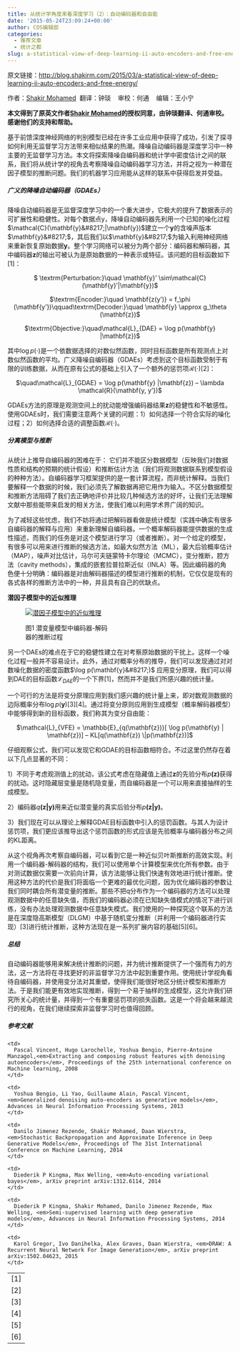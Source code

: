```yaml
---
title: 从统计学角度来看深度学习（2）：自动编码器和自由能
date: '2015-05-24T23:09:24+00:00'
author: COS编辑部
categories:
  - 推荐文章
  - 统计之都
slug: a-statistical-view-of-deep-learning-ii-auto-encoders-and-free-energy
---
```


原文链接：<a href="http://blog.shakirm.com/2015/03/a-statistical-view-of-deep-learning-ii-auto-encoders-and-free-energy/" target="_blank">http://blog.shakirm.com/2015/03/a-statistical-view-of-deep-learning-ii-auto-encoders-and-free-energy/</a>

作者：<a href="http://www.shakirm.com/" target="_blank">Shakir Mohamed</a>  翻译：钟琰    审校：何通    编辑：王小宁

**本文得到了原英文作者<a href="http://www.shakirm.com/" target="_blank">Shakir Mohamed</a>的授权同意，由钟琰翻译、何通审校。感谢他们的支持和帮助。**

基于前馈深度神经网络的判别模型已经在许多工业应用中获得了成功，引发了探寻如何利用无监督学习方法带来相似结果的热潮。降噪自动编码器是深度学习中一种主要的无监督学习方法。本文将探索降噪自编码器和统计学中密度估计之间的联系，我们将从统计学的视角去考察降噪自动编码器学习方法，并将之视为一种潜在因子模型的推断问题。我们的机器学习应用能从这样的联系中获得启发并受益。

##### **广义的降噪自动编码器（****GDAEs****）**

降噪自动编码器是无监督深度学习中的一个重大进步，它极大的提升了数据表示的可扩展性和稳健性。对每个数据点y，降噪自动编码器先利用一个已知的噪化过程$\mathcal{C}(\mathbf{y}&#8217;|\mathbf{y})$建立一个$\mathbf{y}$的含噪声版本$\mathbf{y}&#8217;$，其后我们以$\mathbf{y}&#8217;$为输入利用神经网络来重新恢复原始数据$\mathbf{y}$。整个学习网络可以被分为两个部分：编码器和解码器，其中编码器$\mathbf{z}$的输出可被认为是原始数据的一种表示或特征。该问题的目标函数如下[1]：

<p style="text-align: center;">
  $ \textrm{Perturbation:}\quad \mathbf{y}&#8217; \sim\mathcal{C}(\mathbf{y}&#8217;|\mathbf{y})$
</p>

<p style="text-align: center;">
  $\textrm{Encoder:}\quad \mathbf{z(y&#8217;)} = f_\phi (\mathbf{y&#8217;})\qquad\textrm{Decoder:}\quad \mathbf{y} \approx g_\theta (\mathbf{z})$
</p>

<p style="text-align: center;">
  $\textrm{Objective:}\quad\mathcal{L}_{DAE} = \log p(\mathbf{y} |\mathbf{z})$
</p>

<p style="text-align: center;">
  <!--more-->
</p>

其中$\log p(\cdot)$是一个依数据选择的对数似然函数，同时目标函数是所有观测点上对数似然函数的平均。广义降噪自编码器（GDAEs）考虑到这个目标函数受制于有限的训练数据，从而在原有公式的基础上引入了一个额外的惩罚项$\mathcal{R}(\cdot)$[2]：

<p style="text-align: center;">
  $\quad\mathcal{L}_{GDAE} = \log p(\mathbf{y} |\mathbf{z}) &#8211; \lambda \mathcal{R}(\mathbf{y, y&#8217;})$
</p>

GDAEs方法的原理是观测空间上的扰动能增强编码器结果$\mathbf{z}$的稳健性和不敏感性。使用GDAEs时，我们需要注意两个关键的问题：1）如何选择一个符合实际的噪化过程；2）如何选择合适的调整函数$\mathcal{R}(\cdot)$。

##### **分离模型与推断**

从统计上推导自编码器的困难在于： 它们并不能区分数据模型（反映我们对数据性质和结构的预期的统计假设）和推断估计方法（我们将观测数据联系到模型假设的种种方法）。自编码器学习框架提供的是一套计算流程，而非统计解释。当我们要解释一个数据的时候，我们必须先了解数据再把它用作为输入。不区分数据模型和推断方法阻碍了我们去正确地评价并比较几种候选方法的好坏，让我们无法理解文献中那些能带来启发的相关方法，使我们难以利用学术界广阔的知识。

为了减轻这些忧虑，我们不妨将通过把解码器看做是统计模型（实践中确实有很多自编码器的解释与应用）来重新理解自编码器。一个概率解码器能提供数据的生成性描述，而我们的任务是对这个模型进行学习（或者推断）。对一个给定的模型，有很多可以用来进行推断的候选方法，如最大似然方法（ML），最大后验概率估计（MAP），噪声对比估计，马尔可夫链蒙特卡尔理论（MCMC），变分推断，腔方法（cavity methods），集成的嵌套拉普拉斯近似（INLA）等。因此编码器的角色便十分明确：编码器是对由解码器描述的模型进行推断的机制，它仅仅是现有的各式各样的推断方法中的一种，并且具有自己的优缺点。

**潜因子模型中的近似推理**<figure id="attachment_10986" style="width: 193px" class="wp-caption alignright">

[![潜因子模型中的近似推理](https://cos.name/wp-content/uploads/2015/05/001.png)](https://cos.name/wp-content/uploads/2015/05/001.png)<figcaption class="wp-caption-text">图1 潜变量模型中编码器-解码器的推断过程</figcaption></figure> 

另一个DAEs的难点在于它的稳健性建立在对考察原始数据的干扰上。这样一个噪化过程一般并不容易设计。此外，通过对概率分布的推导，我们可以发现通过对对数噪化数据的密度函数$\log p(\mathbf{y}&#8217;)$ 应用变分原理，我们可以得到DAE的目标函数$\mathcal{L}_{DAE}$的一个下界[1]，然而并不是我们所感兴趣的统计量。

一个可行的方法是将变分原理应用到我们感兴趣的统计量上来，即对数观测数据的边际概率分布$\log p(\mathbf{y})$\[3\]\[4\]。通过将变分原则应用到生成模型（概率解码器模型）中能够得到新的目标函数，我们称其为变分自由能：

<p style="text-align: center;">
  $\mathcal{L}_{VFE} = \mathbb{E}_{q(\mathbf{z})}[ \log p(\mathbf{y} | \mathbf{z})] &#8211; KL[q(\mathbf{z}) \|p(\mathbf{z})]$
</p>

仔细观察公式，我们可以发现它和GDAE的目标函数相符合。不过这里仍然存在着以下几点显著的不同：

1）不同于考虑观测值上的扰动，该公式考虑在隐藏值上通过$\mathbf{z}$的先验分布$p\mathbf{(z)}$获得的扰动。这时隐藏层变量是随机隐变量，而自编码器是一个可以用来直接抽样的生成模型。

2）编码器$q\mathbf{(z|y)}$用来近似潜变量的真实后验分布$p\mathbf{(z|y)}$。

3）我们现在可以从理论上解释GDAE目标函数中引入的惩罚函数。与其人为设计惩罚项，我们更应该推导出这个惩罚函数的形式应该是先验概率与编码器分布之间的KL距离。

从这个视角再次考察自编码器，可以看到它是一种近似贝叶斯推断的高效实现。利用一个编码器-解码器的结构，我们可以使用单个计算模型来优化所有参数。由于对测试数据仅需要一次前向计算，该方法能够让我们快速有效地进行统计推断。使用这种方法的代价是我们将面临一个更难的最优化问题，因为优化编码器的参数让我们同时耦合所有潜变量的推断。那些不把q分布作为一个编码器的方法可以处理观测数据中的任意缺失值，而我们的编码器必须在已知缺失值模式的情况下进行训练，没有办法处理观测数据中任意缺失模式。我们使用的一种探究这个联系的方法是在深度隐高斯模型（DLGM）中基于随机变分推断（并利用一个编码器进行实现）\[3]进行统计推断，这种方法现在是一系列扩展内容的基础[5\]\[6\]。

##### **总结**

自动编码器能够用来解决统计推断的问题，并为统计推断提供了一个强而有力的方法，这一方法将在寻找更好的非监督学习方法中起到重要作用。使用统计学视角看待自编码器，并使用变分法对其重塑，使得我们能很好地区分统计模型和推断方法。于是我们能更有效地实现推断，得到一个易于抽样的生成模型，这允许我们研究所关心的统计量，并得到一个有重要惩罚项的损失函数。这是一个将会越来越流行的视角，在我们继续探索非监督学习时也值得回顾。

##### 参考文献

<table>
  <tr>
    <td>
      <a id="207_1"></a>[1]
    </td>
    
    <td>
      Pascal Vincent, Hugo Larochelle, Yoshua Bengio, Pierre-Antoine Manzagol,<em>Extracting and composing robust features with denoising autoencoders</em>, Proceedings of the 25th international conference on Machine learning, 2008
    </td>
  </tr>
  
  <tr class="alternate">
    <td>
      <a id="207_2"></a>[2]
    </td>
    
    <td>
      Yoshua Bengio, Li Yao, Guillaume Alain, Pascal Vincent, <em>Generalized denoising auto-encoders as generative models</em>, Advances in Neural Information Processing Systems, 2013
    </td>
  </tr>
  
  <tr>
    <td>
      <a id="207_3"></a>[3]
    </td>
    
    <td>
      Danilo Jimenez Rezende, Shakir Mohamed, Daan Wierstra, <em>Stochastic Backpropagation and Approximate Inference in Deep Generative Models</em>, Proceedings of The 31st International Conference on Machine Learning, 2014
    </td>
  </tr>
  
  <tr class="alternate">
    <td>
      <a id="207_4"></a>[4]
    </td>
    
    <td>
      Diederik P Kingma, Max Welling, <em>Auto-encoding variational bayes</em>, arXiv preprint arXiv:1312.6114, 2014
    </td>
  </tr>
  
  <tr>
    <td>
      <a id="207_5"></a>[5]
    </td>
    
    <td>
      Diederik P Kingma, Shakir Mohamed, Danilo Jimenez Rezende, Max Welling, <em>Semi-supervised learning with deep generative models</em>, Advances in Neural Information Processing Systems, 2014
    </td>
  </tr>
  
  <tr class="alternate">
    <td>
      <a id="207_6"></a>[6]
    </td>
    
    <td>
      Karol Gregor, Ivo Danihelka, Alex Graves, Daan Wierstra, <em>DRAW: A Recurrent Neural Network For Image Generation</em>, arXiv preprint arXiv:1502.04623, 2015
    </td>
  </tr>
</table>

&nbsp;

&nbsp;

&nbsp;

&nbsp;
